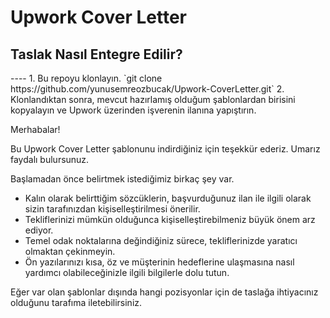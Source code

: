 <H1> Upwork Cover Letter </H1>

<H2> Taslak Nasıl Entegre Edilir? </H2>
----
1. Bu repoyu klonlayın. `git clone https://github.com/yunusemreozbucak/Upwork-CoverLetter.git`
2. Klonlandıktan sonra, mevcut hazırlamış olduğum şablonlardan birisini kopyalayın ve Upwork üzerinden işverenin ilanına yapıştırın.

Merhabalar!

Bu Upwork Cover Letter şablonunu indirdiğiniz için teşekkür ederiz. Umarız faydalı bulursunuz.

Başlamadan önce belirtmek istediğimiz birkaç şey var.
   - Kalın olarak belirttiğim sözcüklerin, başvurduğunuz ilan ile ilgili olarak sizin tarafınızdan kişiselleştirilmesi önerilir.
   - Tekliflerinizi mümkün olduğunca kişiselleştirebilmeniz büyük önem arz ediyor.
   - Temel odak noktalarına değindiğiniz sürece, tekliflerinizde yaratıcı olmaktan çekinmeyin.
   - Ön yazılarınızı kısa, öz ve müşterinin hedeflerine ulaşmasına nasıl yardımcı olabileceğinizle ilgili bilgilerle dolu tutun.
   
Eğer var olan şablonlar dışında hangi pozisyonlar için de taslağa ihtiyacınız olduğunu tarafıma iletebilirsiniz.
